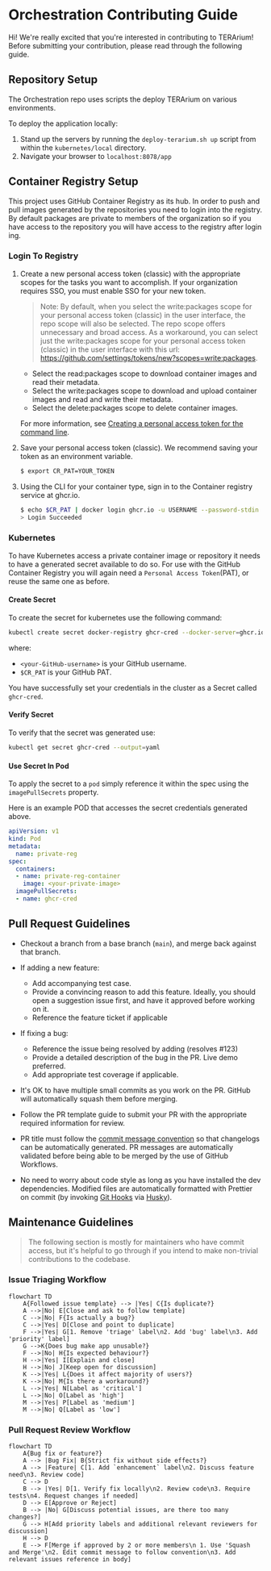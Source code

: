 # Orchestration Contributing Guide

Hi! We're really excited that you're interested in contributing to TERArium! Before submitting your contribution, please read through the following guide.



## Repository Setup

The Orchestration repo uses scripts the deploy TERArium on various environments.

To deploy the application locally:

1. Stand up the servers by running the `deploy-terarium.sh up` script from within the `kubernetes/local` directory.
4. Navigate your browser to `localhost:8078/app` 



## Container Registry Setup
This project uses GitHub Container Registry as its hub. In order to push and pull images generated by the repositories you need to login into the registry. By default packages are private to members of the organization so if you have access to the repository you will have access to the registry after login ing.

### Login To Registry

1. Create a new personal access token (classic) with the appropriate scopes for the tasks you want to accomplish. If your organization requires SSO, you must enable SSO for your new token.

	> Note: By default, when you select the write:packages scope for your personal access token (classic) in the user interface, the repo scope will also be selected. The repo scope offers unnecessary and broad access. As a workaround, you can select just the write:packages scope for your personal access token (classic) in the user interface with this url: https://github.com/settings/tokens/new?scopes=write:packages.

   - Select the read:packages scope to download container images and read their metadata.
   - Select the write:packages scope to download and upload container images and read and write their metadata.
   - Select the delete:packages scope to delete container images.

	For more information, see [Creating a personal access token for the command line](https://docs.github.com/en/github/authenticating-to-github/creating-a-personal-access-token-for-the-command-line).

2. Save your personal access token (classic). We recommend saving your token as an environment variable.

	```sh
	$ export CR_PAT=YOUR_TOKEN
	```

3. Using the CLI for your container type, sign in to the Container registry service at ghcr.io.

	```sh
	$ echo $CR_PAT | docker login ghcr.io -u USERNAME --password-stdin
	> Login Succeeded
	```

### Kubernetes
To have Kubernetes access a private container image or repository it needs to have a generated secret available to do so. For use with the GitHub Container Registry you will again need a `Personal Access Token`(PAT), or reuse the same one as before.

#### Create Secret
To create the secret for kubernetes use the following command:
```sh
kubectl create secret docker-registry ghcr-cred --docker-server=ghcr.io --docker-password=$CR_PAT --docker-username=<your-GitHub-username>
```
where:
- `<your-GitHub-username>` is your GitHub username.
- `$CR_PAT` is your GitHub PAT.

You have successfully set your credentials in the cluster as a Secret called `ghcr-cred`.

#### Verify Secret
To verify that the secret was generated use:
```sh
kubectl get secret ghcr-cred --output=yaml
```

#### Use Secret In Pod
To apply the secret to a `pod` simply reference it within the spec using the `imagePullSecrets` property.

Here is an example POD that accesses the secret credentials generated above.
```yml
apiVersion: v1
kind: Pod
metadata:
  name: private-reg
spec:
  containers:
  - name: private-reg-container
    image: <your-private-image>
  imagePullSecrets:
  - name: ghcr-cred
```



## Pull Request Guidelines

- Checkout a branch from a base branch (`main`), and merge back against that branch.

- If adding a new feature:
  - Add accompanying test case.
  - Provide a convincing reason to add this feature. Ideally, you should open a suggestion issue first, and have it approved before working on it.
  - Reference the feature ticket if applicable

- If fixing a bug:
  - Reference the issue being resolved by adding (resolves #123)
  - Provide a detailed description of the bug in the PR. Live demo preferred.
  - Add appropriate test coverage if applicable.

- It's OK to have multiple small commits as you work on the PR. GitHub will automatically squash them before merging.

- Follow the PR template guide to submit your PR with the appropriate required information for review.

- PR title must follow the [commit message convention](../Conventional%20Commits%20Cheat%20Sheet.pdf) so that changelogs can be automatically generated. PR messages are automatically validated before being able to be merged by the use of GitHub Workflows.

- No need to worry about code style as long as you have installed the dev dependencies. Modified files are automatically formatted with Prettier on commit (by invoking [Git Hooks](https://git-scm.com/docs/githooks) via [Husky](https://typicode.github.io/husky/#/)).



## Maintenance Guidelines

> The following section is mostly for maintainers who have commit access, but it's helpful to go through if you intend to make non-trivial contributions to the codebase.

### Issue Triaging Workflow

```mermaid
flowchart TD
	A{Followed issue template} --> |Yes| C{Is duplicate?}
	A -->|No| E[Close and ask to follow template]
	C -->|No| F{Is actually a bug?}
	C -->|Yes| D[Close and point to duplicate]
	F -->|Yes| G[1. Remove 'triage' label\n2. Add 'bug' label\n3. Add 'priority' label]
	G -->K{Does bug make app unusable?}
	F -->|No| H{Is expected behaviour?}
	H -->|Yes| I[Explain and close]
	H -->|No| J[Keep open for discussion]
	K -->|Yes| L{Does it affect majority of users?}
	K -->|No| M{Is there a workaround?}
	L -->|Yes| N[Label as 'critical']
	L -->|No| O[Label as 'high']
	M -->|Yes| P[Label as 'medium']
	M -->|No| Q[Label as 'low']
```
### Pull Request Review Workflow

```mermaid
flowchart TD
	A{Bug fix or feature?}
	A --> |Bug Fix| B{Strict fix without side effects?}
	A --> |Feature| C[1. Add `enhancement` label\n2. Discuss feature need\n3. Review code]
	C --> D
	B --> |Yes| D[1. Verify fix locally\n2. Review code\n3. Require tests\n4. Request changes if needed]
	D --> E[Approve or Reject]
	B --> |No| G[Discuss potential issues, are there too many changes?]
	G --> H[Add priority labels and additional relevant reviewers for discussion]
	H --> D
	E --> F[Merge if approved by 2 or more members\n 1. Use 'Squash and Merge'\n2. Edit commit message to follow convention\n3. Add relevant issues reference in body]
```
